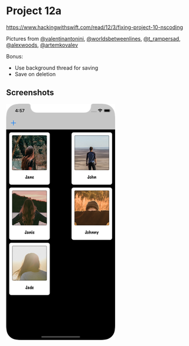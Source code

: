 # Project 12a

https://www.hackingwithswift.com/read/12/3/fixing-project-10-nscoding

Pictures from [@valentinantonini](https://unsplash.com/@valentinantonini), [@worldsbetweenlines](https://unsplash.com/@worldsbetweenlines), [@t_rampersad](https://unsplash.com/@t_rampersad), [@alexwoods](https://unsplash.com/@alexwoods), [@artemkovalev](https://unsplash.com/@artemkovalev)

Bonus:
- Use background thread for saving
- Save on deletion

## Screenshots

![screenshot1](screenshots/screen01.png)
